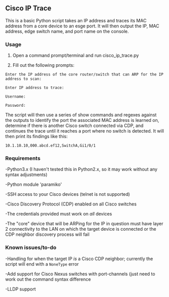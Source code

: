 ## Cisco IP Trace

This is a basic Python script takes an IP address and traces its MAC address from a core device to an esge port. It will then output the IP, MAC address, edge switch name, and port name on the console.

### Usage

1. Open a command prompt/terminal and run cisco_ip_trace.py 

2. Fill out the following prompts:

```
Enter the IP address of the core router/switch that can ARP for the IP address to scan:

Enter IP address to trace:

Username:

Password:
```

The script will then use a series of show commands and regexes against the outputs to identify the port the associated MAC address is learned on, determine if there is another Cisco switch connected via CDP, and continues the trace until it reaches a port where no switch is detected. It will then print its findings like this:

`10.1.10.10,000.abcd.ef12,SwitchA,Gi1/0/1`

### Requirements

-Python3.x (I haven't tested this in Python2.x, so it may work without any syntax adjustments)

-Python module 'paramiko'

-SSH access to your Cisco devices (telnet is not supported)

-Cisco Discovery Protocol (CDP) enabled on all Cisco switches 

-The credentials provided must work on *all* devices

-The "core" device that will be ARPing for the IP in question must have layer 2 connectivity to the LAN on which the target device is connected or the CDP neighbor discovery process will fail

### Known issues/to-do

-Handling for when the target IP *is* a Cisco CDP neighbor; currently the script will end with a `NoneType` error

-Add support for Cisco Nexus switches with port-channels (just need to work out the command syntax difference

-LLDP support
